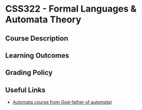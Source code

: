 # CSS322 - Formal Languages & Automata Theory

## Course Description

## Learning Outcomes

## Grading Policy

## Useful Links

* [Automata course from God-father of automata)](https://lagunita.stanford.edu/courses/course-v1:ComputerScience+Automata+SelfPaced/about)
